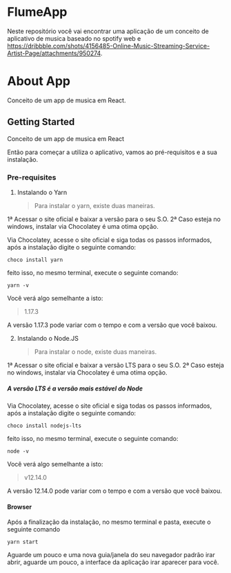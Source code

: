 # FlumeApp

Neste repositório você vai encontrar uma aplicação de um conceito de aplicativo de musica baseado no spotify web e https://dribbble.com/shots/4156485-Online-Music-Streaming-Service-Artist-Page/attachments/950274.

# About App

Conceito de um app de musica em React.

## Getting Started

Conceito de um app de musica em React

Então para começar a utiliza o aplicativo, vamos ao pré-requisitos e a sua instalação.

### Pre-requisites

1.  Instalando o Yarn
    > Para instalar o yarn, existe duas maneiras.

1ª Acessar o site oficial e baixar a versão para o seu S.O.
2ª Caso esteja no windows, instalar via Chocolatey é uma otima opção.

Via Chocolatey, acesse o site oficial e siga todas os passos informados, após a instalação digite o seguinte comando:

```
choco install yarn
```

feito isso, no mesmo terminal, execute o seguinte comando:

```
yarn -v
```

Você verá algo semelhante a isto:

> 1.17.3

A versão 1.17.3 pode variar com o tempo e com a versão que você baixou.

2.  Instalando o Node.JS
    > Para instalar o node, existe duas maneiras.

1ª Acessar o site oficial e baixar a versão LTS para o seu S.O.
2ª Caso esteja no windows, instalar via Chocolatey é uma otima opção.

##### A versão LTS é a versão mais estável do Node

Via Chocolatey, acesse o site oficial e siga todas os passos informados, após a instalação digite o seguinte comando:

```
choco install nodejs-lts
```

feito isso, no mesmo terminal, execute o seguinte comando:

```
node -v
```

Você verá algo semelhante a isto:

> v12.14.0

A versão 12.14.0 pode variar com o tempo e com a versão que você baixou.

#### Browser

Após a finalização da instalação, no mesmo terminal e pasta, execute o seguinte comando

```
yarn start
```

Aguarde um pouco e uma nova guia/janela do seu navegador padrão irar abrir, aguarde um pouco, a interface da aplicação irar aparecer para você.
